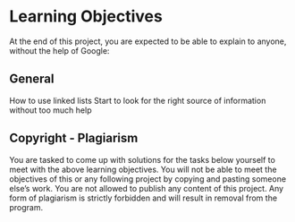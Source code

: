# Learning Objectives
At the end of this project, you are expected to be able to explain to anyone, without the help of Google:

## General
How to use linked lists
Start to look for the right source of information without too much help

## Copyright - Plagiarism
You are tasked to come up with solutions for the tasks below yourself to meet with the above learning objectives.
You will not be able to meet the objectives of this or any following project by copying and pasting someone else’s work.
You are not allowed to publish any content of this project.
Any form of plagiarism is strictly forbidden and will result in removal from the program.
